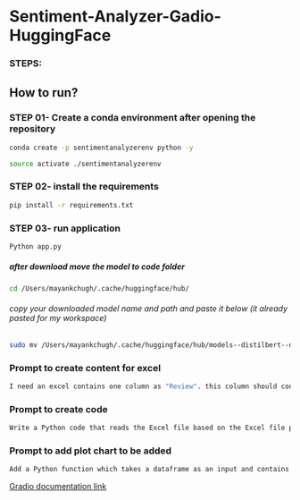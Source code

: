 # Sentiment-Analyzer-Gadio-HuggingFace

### STEPS:
## How to run? 
### STEP 01- Create a conda environment after opening the repository
```bash
conda create -p sentimentanalyzerenv python -y
```

```bash
source activate ./sentimentanalyzerenv
```

### STEP 02- install the requirements
```bash
pip install -r requirements.txt
```

### STEP 03- run application
```bash
Python app.py
```

##### after download move the model to code folder
```bash
cd /Users/mayankchugh/.cache/huggingface/hub/
```
###### copy your downloaded model name and path and paste it below (it already pasted for my workspace)
```bash 
sudo mv /Users/mayankchugh/.cache/huggingface/hub/models--distilbert--distilbert-base-uncased-finetuned-sst-2-english /Users/mayankchugh/gitRepos/mayankchugh.learning/Sentiment-Analyzer-Gadio-HuggingFace/Models/models--distilbert--distilbert-base-uncased-finetuned-sst-2-english
```

### Prompt to create content for excel
```bash
I need an excel contains one column as "Review". this column should contain atleast 10 customer comments of product. 5 comments should be positive and 5 negative. comments should not be more that 1 liner.
```

### Prompt to create code
```bash
Write a Python code that reads the Excel file based on the Excel file path provided as input for the function. the file has reviews; it should call a function get sentiment and return me the data frame that contains both reviews as well as corresponding sentiment. Also, Check if the 'Review' column is in the Dataframe - raise an error if it does not exist. add gradio as frontend for user to upload file
```

### Prompt to add plot chart to be added

```bash
Add a Python function which takes a dataframe as an input and contains 2 columns, (Review & Sentiment - Positive, Negative) and it will return an object of bar chart that can be passed to the Gradio tool to plot a chart in gradio UI
```


[Gradio documentation link](https://www.gradio.app/docs/gradio/file)